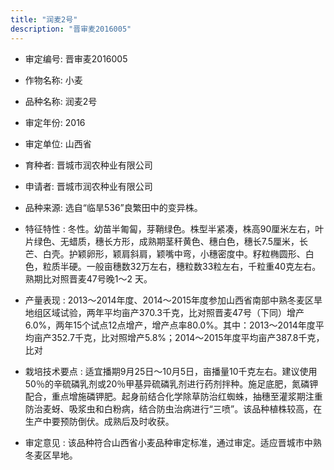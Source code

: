 ```yaml
---
title: "润麦2号"
description: "晋审麦2016005"
---
```

* 审定编号:  晋审麦2016005

*  作物名称:  小麦

*  品种名称:  润麦2号

*  审定年份:  2016

*  审定单位:  山西省

* 育种者:  晋城市润农种业有限公司  

*  申请者:  晋城市润农种业有限公司

*  品种来源:  选自“临旱536”良繁田中的变异株。

*  特征特性 : 
冬性。幼苗半匍匐，芽鞘绿色。株型半紧凑，株高90厘米左右，叶片绿色、无蜡质，穗长方形，成熟期茎秆黄色、穗白色，穗长7.5厘米，长芒、白壳。护颖卵形，颖肩斜肩，颖嘴中弯，小穗密度中。籽粒椭圆形、白色，粒质半硬。一般亩穗数32万左右，穗粒数33粒左右，千粒重40克左右。熟期比对照晋麦47号晚1～2 天。
 
*  产量表现 : 
2013～2014年度、2014～2015年度参加山西省南部中熟冬麦区旱地组区域试验，两年平均亩产370.3千克，比对照晋麦47号（下同）增产6.0%，两年15个试点12点增产，增产点率80.0%。其中：2013～2014年度平均亩产352.7千克，比对照增产5.8%；2014～2015年度平均亩产387.8千克，比对

*  栽培技术要点 : 
适宜播期9月25日～10月5日，亩播量10千克左右。建议使用50％的辛硫磷乳剂或20％甲基异硫磷乳剂进行药剂拌种。施足底肥，氮磷钾配合，重点增施磷钾肥。起身前结合化学除草防治红蜘蛛，抽穗至灌浆期注重防治麦蚜、吸浆虫和白粉病，结合防虫治病进行“三喷”。该品种植株较高，在生产中要预防倒伏。成熟后及时收获。

*  审定意见 : 
该品种符合山西省小麦品种审定标准，通过审定。适应晋城市中熟冬麦区旱地。
